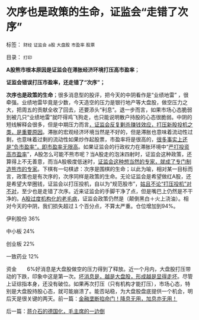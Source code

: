# 次序也是政策的生命，证监会“走错了次序”

标签： `财经` `证监会` `a股` `大盘股` `市盈率` `股票` 

目录： `打印`

**A股熊市根本原因是证监会在滞胀经济环境打压高市盈率**；

**证监会错误打压市盈率，还走错了“次序”；**

**次序也是政策的生命**；很多消息型的股评，把今天的中阴看作是“业绩地雷”
，很牵强。业绩地雷毕竟是少数，今天造空的压力是银行地产等大盘股，做空压力之大，把周五的贡献全收了回去，还要添头“利息”。退一步而言，如果市场心态脆弱到被几只“业绩地雷”就吓得鸡飞狗走，也只能说明散户持股的心态很脆弱。中阴的短线解释会很多，但是中期压力而言[，证监会反复剿杀赚钱效应，打压新股投机之类，是重要原因](../../../2012/1/13/股民心虚象小偷，机构抢劫象强盗，国民无知做看客；.md)。滞胀的宏观经济环境当然是不好的，但是滞胀也意味着流动性过剩，也意味着过剩的流动性如果炒作起股票，市盈率将是很高的，[很多事实上还是“负市盈率”，即市盈率无限高](../../../2011/7/1/A股合理的市盈率应是无限高.md)。如果证监会的行政权力在滞胀环境中“[严打投资高市盈率](../../../2012/1/10/高市盈率是被特权侵犯的“生理反应”；.md)”，A股怎么可能不熊市呢？当A股走的泡沫四射时，证监会这种政策，还算得上不无善意，而当A股极度低迷时，[证监会这种想当然的专家，就成了专门制造熊市的专家](../../../2012/1/5/证监会政策过度令A股熊遍全球.md)。下棋有一句棋谚：次序是围棋的生命；以此为喻，相对某一目标而言，政策也是有次序的，次序同样是政策的生命。无论证监会是希望做红A股，还是希望大举圈钱，证监会以打压投机，自以为“规范股市”，[姑且不论“打压投机”对不对](../../../2012/1/13/投机有益，做庄合理，打压投机做庄“违法”.md)，至少也是走错了次序。近来证监会的手脚干净了点，但是嘴巴上仍然是不干净的。[A股过度机构化的老毛病](../../../2011/10/21/A股低迷为机构化“国进民退”还债.md)，证监会政策仍然是（颠倒黑白＋火上浇油）。相对今天的中阴，我们损失超过１个百分点，不算太严重。仓位增加到94%。

伊利股份 36%

中小板 24%

创业板 22%

一致药业 12%

资金　　6%好消息是大盘股做空的压力得到了释放。近一个月内，大盘股打压带动的下跌，印象中这是第一次。[坏消息是，越是大盘股，形成越是显得走坏](../../../2011/1/18/大象有癌症，小猴扛大旗!.md)。尽管上证综指本身，还没有破位。如果再次打压（只有机构才能打压），市场心态，特别是大盘股持股心态，就可能崩溃了。能否站稳，为大盘股盘底提供一个机会，明后天是很关键的两天。前一篇：[金融垄断掐命门！降息无用，加息亦无用！](../../../2012/7/9/金融垄断掐命门！降息无用，加息亦无用！.md)

后一篇：[蒋介石的德国化，毛主席的一边倒](../../../2012/7/10/蒋介石的德国化，毛主席的一边倒.md)